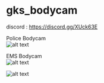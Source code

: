 # gks_bodycam

discord : https://discord.gg/XUck63E

Police Bodycam                          
![alt text](https://cdn.discordapp.com/attachments/731994183426113626/767091630392999987/bodycam.png)

EMS Bodycam                                  
![alt text](https://cdn.discordapp.com/attachments/661590944184926258/771212260097392660/Screenshot_2.png)


![alt text](https://cdn.discordapp.com/attachments/731994183426113626/767091759317647440/unknown.png)

